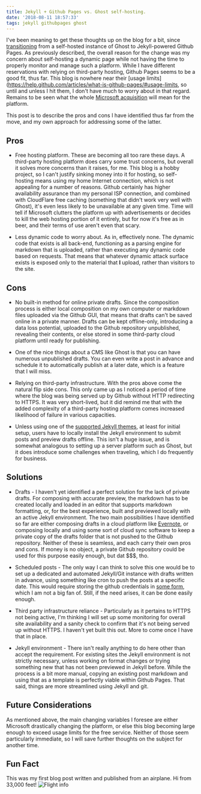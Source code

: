 ```yaml
---
title: Jekyll + Github Pages vs. Ghost self-hosting.
date: '2018-08-11 18:57:33'
tags: jekyll githubpages ghost
---
```

I've been meaning to get these thoughts up on the blog for a bit, since [transitioning](https://vext.info/2018/07/29/migrating-from-ghost-to-jekyll-and-github-pages.html) from a self-hosted instance of Ghost to Jekyll-powered Github Pages. As previously described, the overall reason for the change was my concern about self-hosting a dynamic page while not having the time to properly monitor and manage such a platform. While I have different reservations with relying on third-party hosting, Github Pages seems to be a good fit, thus far. This blog is nowhere near their [usage limits](https://help.github.com/articles/what-is-github-pages/#usage-limits, so until and unless I hit them, I don't have much to worry about in that regard. Remains to be seen what the whole [Microsoft acquisition](https://blogs.microsoft.com/blog/2018/06/04/microsoft-github-empowering-developers/) will mean for the platform.

This post is to describe the pros and cons I have identified thus far from the move, and my own approach for addressing some of the latter.

## Pros
* Free hosting platform. These are becoming all too rare these days. A third-party hosting platform does carry some trust concerns, but overall it solves more concerns than it raises, for me. This blog is a hobby project, so I can't justify sinking money into it for hosting, so self-hosting means using my home Internet connection, which is not appealing for a number of reasons. Github certainly has higher availability assurance than my personal ISP connection, and combined with CloudFlare free caching (something that didn't work very well with Ghost), it's even less likely to be unavailable at any given time. Time will tell if Microsoft clutters the platform up with advertisements or decides to kill the web hosting portion of it entirely, but for now it's free as in beer, and their terms of use aren't even that scary.

* Less dynamic code to worry about. As in, effectively none. The dynamic code that exists is all back-end, functioning as a parsing engine for markdown that is uploaded, rather than executing any dynamic code based on requests. That means that whatever dynamic attack surface exists is exposed only to the material that **I** upload, rather than visitors to the site.

## Cons
* No built-in method for online private drafts. Since the composition process is either local composition on my own computer or markdown files uploaded via the Github GUI, that means that drafts can't be saved online in a private manner. Drafts can be kept offline-only, introducing a data loss potential, uploaded to the Github repository unpublished, revealing their contents, or else stored in some third-party cloud platform until ready for publishing.

* One of the nice things about a CMS like Ghost is that you can have numerous unpublished drafts. You can even write a post in advance and schedule it to automatically publish at a later date, which is a feature that I will miss.

* Relying on third-party infrastructure. With the pros above come the natural flip side cons. This only came up as I noticed a period of time where the blog was being served up by Github without HTTP redirecting to HTTPS. It was very short-lived, but it did remind me that with the added complexity of a third-party hosting platform comes increased likelihood of failure in various capacities.

* Unless using one of the [supported Jekyll themes](https://pages.github.com/themes/), at least for initial setup, users have to locally install the Jekyll environment to submit posts and preview drafts offline. This isn't a huge issue, and is somewhat analogous to setting up a server platform such as Ghost, but it does introduce some challenges when traveling, which I do frequently for business.

## Solutions
* Drafts - I haven't yet identified a perfect solution for the lack of private drafts. For composing with accurate preview, the markdown has to be created locally and loaded in an editor that supports markdown formatting, or, for the best experience, built and previewed locally with an active Jekyll environment. The two main possibilities I have identified so far are either composing drafts in a cloud platform like [Evernote](https://www.evernote.com), or composing locally and using some sort of cloud sync software to keep a private copy of the drafts folder that is not pushed to the Github repository. Neither of these is seamless, and each carry their own pros and cons. If money is no object, a private Github repository could be used for this purpose easily enough, but dat $$$, tho.

* Scheduled posts - The only way I can think to solve this one would be to set up a dedicated and automated Jekyll/Git instance with drafts written in advance, using something like cron to push the posts at a specific date. This would require storing the github credentials in [some form](https://help.github.com/articles/caching-your-github-password-in-git/#platform-all), which I am not a big fan of. Still, if the need arises, it can be done easily enough.

* Third party infrastructure reliance - Particularly as it pertains to HTTPS not being active, I'm thinking I will set up some monitoring for overall site availability and a sanity check to confirm that it's not being served up without HTTPS. I haven't yet built this out. More to come once I have that in place.

* Jekyll environment - There isn't really anything to do here other than accept the requirement. For existing sites the Jekyll environment is not strictly necessary, unless working on format changes or trying something new that has not been previewed in Jekyll before. While the process is a bit more manual, copying an existing post markdown and using that as a template is perfectly viable within Github Pages. That said, things are more streamlined using Jekyll and git.

## Future Considerations
As mentioned above, the main changing variables I foresee are either Microsoft drastically changing the platform, or else this blog becoming large enough to exceed usage limits for the free service. Neither of those seem particularly immediate, so I will save further thoughts on the subject for another time.

## Fun Fact
This was my first blog post written and published from an airplane. Hi from 33,000 feet!
![Flight info](../../../assets/images/2018-08-11-3.06.24-PM.png)
